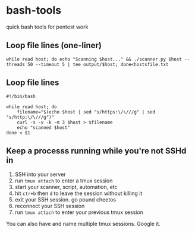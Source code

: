 # bash-tools
quick bash tools for pentest work

## Loop file lines (one-liner)
```
while read host; do echo "Scanning $host..." && ./scanner.py $host --threads 50 --timeout 5 | tee output/$host; done<hostsfile.txt
```

## Loop file lines
```
#!/bin/bash
  
while read host; do
    filename="$(echo $host | sed "s/https:\/\///g" | sed "s/http:\/\///g")"
    curl -s -v -k -m 3 $host > $filename
    echo "scanned $host"
done < $1
```

## Keep a processs running while you're not SSHd in
1. SSH into your server
2. run `tmux attach` to enter a tmux session
3. start your scanner, script, automation, etc
4. hit `ctr+b` then `d` to leave the session without killing it
5. exit your SSH session. go pound cheetos
6. reconnect your SSH session
7. run `tmux attach` to enter your previous tmux session

You can also have and name multiple tmux sessions. Google it.
